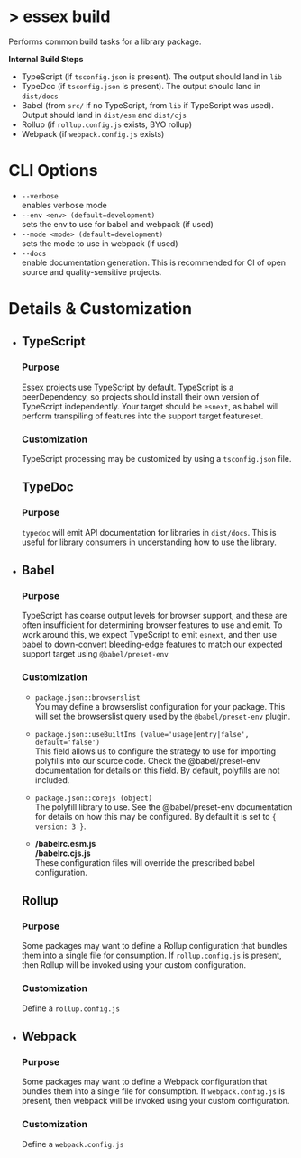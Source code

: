 # > essex build

Performs common build tasks for a library package.

**Internal Build Steps**

- TypeScript (if `tsconfig.json` is present). The output should land in `lib`
- TypeDoc (if `tsconfig.json` is present). The output should land in `dist/docs`
- Babel (from `src/` if no TypeScript, from `lib` if TypeScript was used). Output should land in `dist/esm` and `dist/cjs`
- Rollup (if `rollup.config.js` exists, BYO rollup)
- Webpack (if `webpack.config.js` exists)

# CLI Options

- `--verbose`<br/> enables verbose mode
- `--env <env> (default=development)`<br/> sets the env to use for babel and webpack (if used)
- `--mode <mode> (default=development)`<br/> sets the mode to use in webpack (if used)
- `--docs`<br/> enable documentation generation. This is recommended for CI of open source and quality-sensitive projects.

# Details & Customization

- ## TypeScript

  ### Purpose

  Essex projects use TypeScript by default. TypeScript is a peerDependency, so projects should install their own version of TypeScript independently. Your target should be `esnext`, as babel will perform transpiling of features into the support target featureset.

  ### Customization

  TypeScript processing may be customized by using a `tsconfig.json` file.

  ## TypeDoc

  ### Purpose

  `typedoc` will emit API documentation for libraries in `dist/docs`. This is useful for library consumers in understanding how to use the library.

- ## Babel

  ### Purpose

  TypeScript has coarse output levels for browser support, and these are often insufficient for determining browser features to use and emit. To work around this, we expect TypeScript to emit `esnext`, and then use babel to down-convert bleeding-edge features to match our expected support target using `@babel/preset-env`

  ### Customization

  - `package.json::browserslist`<br/> You may define a browserslist configuration for your package. This will set the browserslist query used by the `@babel/preset-env` plugin.

  - `package.json::useBuiltIns (value='usage|entry|false', default='false')`<br/> This field allows us to configure the strategy to use for importing polyfills into our source code. Check the @babel/preset-env documentation for details on this field. By default, polyfills are not included.

  - `package.json::corejs (object)`<br/> The polyfill library to use. See the @babel/preset-env documentation for details on how this may be configured. By default it is set to `{ version: 3 }`.

  - **<packageDir>/babelrc.esm.js**<br/>
    **<packageDir>/babelrc.cjs.js**<br/>
    These configuration files will override the prescribed babel configuration.

  ## Rollup

  ### Purpose

  Some packages may want to define a Rollup configuration that bundles them into a single file for consumption. If `rollup.config.js` is present, then Rollup will be invoked using your custom configuration.

  ### Customization

  Define a `rollup.config.js`

- ## Webpack

  ### Purpose

  Some packages may want to define a Webpack configuration that bundles them into a single file for consumption. If `webpack.config.js` is present, then webpack will be invoked using your custom configuration.

  ### Customization

  Define a `webpack.config.js`
